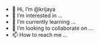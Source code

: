 - 👋 Hi, I’m @krijaya
- 👀 I’m interested in ...
- 🌱 I’m currently learning ...
- 💞️ I’m looking to collaborate on ...
- 📫 How to reach me ...

<!---
krijaya/krijaya is a ✨ special ✨ repository because its `README.md` (this file) appears on your GitHub profile.
You can click the Preview link to take a look at your changes.
--->
